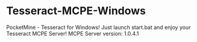 # Tesseract-MCPE-Windows
PocketMine - Tesseract for Windows! Just launch start.bat and enjoy your Tesseract MCPE Server! MCPE Server version: 1.0.4.1
